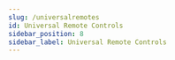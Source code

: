 ```yaml
---
slug: /universalremotes
id: Universal Remote Controls
sidebar_position: 8
sidebar_label: Universal Remote Controls
---
```

